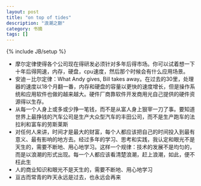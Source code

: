 ```yaml
---
layout: post
title: "on top of tides"
description: "浪潮之巅"
category: 书摘 
tags: []
---
```

{% include JB/setup %}
* 摩尔定律使得各个公司现在得研发必须针对多年后得市场。你可以试着想一下十年后得网速，内存，硬盘，cpu速度，然后那个时候会有什么应用场景。
* 安迪－比尔定律：What Andy gives, Bill takes away。在过去的30里，处理器的速度以18个月翻一番，内存和硬盘的容量以更快的速度增长，但是操作系统和应用软件也做的越来越大。硬件厂商靠软件开发商用光自己提供的硬件资源得以生存。
* 从每一个人身上或多或少挣一笔钱，而不是从富人身上狠宰一刀了事。要知道世界上最挣钱的汽车公司是生产大众型汽车的丰田公司，而不是生产跑车的法拉利和富车的劳斯莱斯
* 对任何人来讲，时间才是最大的财富，每个人都应该把自己的时间投入到最有意义、最有影响的地方去。经过多年的学习、思考和实践，我认定和眼光不是天生的，需要不断地、用心地学习。这样一个规律：技术的发展不是均匀的，而是以浪潮的形式出现。每一个人都应该看清楚浪潮，赶上浪潮，如此，便不枉此生
* 人的商业知识和眼光不是天生的，需要不断地、用心地学习
* 亘古而常青的昨天永远是过去，也永远会再来
